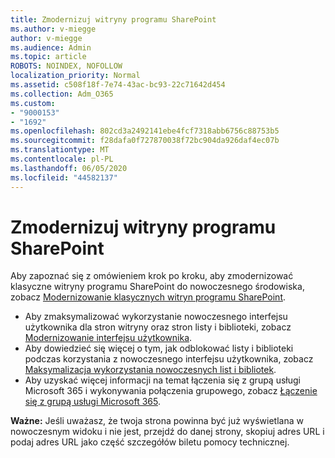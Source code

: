 ```yaml
---
title: Zmodernizuj witryny programu SharePoint
ms.author: v-miegge
author: v-miegge
ms.audience: Admin
ms.topic: article
ROBOTS: NOINDEX, NOFOLLOW
localization_priority: Normal
ms.assetid: c508f18f-7e74-43ac-bc93-22c71642d454
ms.collection: Adm_O365
ms.custom:
- "9000153"
- "1692"
ms.openlocfilehash: 802cd3a2492141ebe4fcf7318abb6756c88753b5
ms.sourcegitcommit: f28dafa0f727870038f72bc904da926daf4ec07b
ms.translationtype: MT
ms.contentlocale: pl-PL
ms.lasthandoff: 06/05/2020
ms.locfileid: "44582137"
---
```

# <a name="modernize-your-sharepoint-sites"></a>Zmodernizuj witryny programu SharePoint

Aby zapoznać się z omówieniem krok po kroku, aby zmodernizować klasyczne witryny programu SharePoint do nowoczesnego środowiska, zobacz [Modernizowanie klasycznych witryn programu SharePoint](https://docs.microsoft.com/sharepoint/dev/transform/modernize-classic-sites).

* Aby zmaksymalizować wykorzystanie nowoczesnego interfejsu użytkownika dla stron witryny oraz stron listy i biblioteki, zobacz [Modernizowanie interfejsu użytkownika](https://docs.microsoft.com/sharepoint/dev/transform/modernize-userinterface).
* Aby dowiedzieć się więcej o tym, jak odblokować listy i biblioteki podczas korzystania z nowoczesnego interfejsu użytkownika, zobacz [Maksymalizacja wykorzystania nowoczesnych list i bibliotek](https://docs.microsoft.com/sharepoint/dev/transform/modernize-userinterface-lists-and-libraries).
* Aby uzyskać więcej informacji na temat łączenia się z grupą usługi Microsoft 365 i wykonywania połączenia grupowego, zobacz [Łączenie się z grupą usługi Microsoft 365](https://docs.microsoft.com/sharepoint/dev/transform/modernize-connect-to-office365-group).

**Ważne:** Jeśli uważasz, że twoja strona powinna być już wyświetlana w nowoczesnym widoku i nie jest, przejdź do danej strony, skopiuj adres URL i podaj adres URL jako część szczegółów biletu pomocy technicznej.
